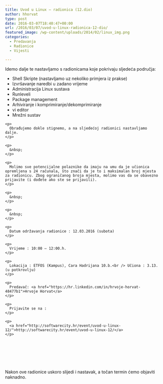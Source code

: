 ```yaml
---
title: Uvod u Linux – radionica (12.dio)
author: hhorvat
type: post
date: 2016-03-07T18:40:47+00:00
url: /2016/03/07/uvod-u-linux-radionica-12-dio/
featured_image: /wp-content/uploads/2014/02/linux_img.png
categories:
  - Predavanja
  - Radionice
  - Vijesti

---
```

Idemo dalje te nastavljamo s radionicama koje pokrivaju sljedeća područja:

<div class="entry">
  <div class="entry-inner">
    <ul>
      <li>
        Shell Skripte (nastavljamo uz nekoliko primjera iz prakse)
      </li>
      <li>
        Izvršavanje naredbi u zadano vrijeme
      </li>
      <li>
        Administracija Linux sustava
      </li>
      <li>
        Runleveli
      </li>
      <li>
        Package management
      </li>
      <li>
        Arhiviranje i komprimiranje/dekomprimiranje
      </li>
      <li>
        vi editor
      </li>
      <li>
        Mrežni sustav
      </li>
    </ul>
    
    <p>
      Obrađujemo dokle stignemo, a na sljedećoj radionici nastavljamo dalje.
    </p>
    
    <p>
      &nbsp;
    </p>
    
    <p>
      Molimo sve potencijalne polaznike da imaju na umu da je učionica opremljena s 24 računala, što znači da je to i maksimalan broj mjesta za radionicu. Zbog ograničanog broja mjesta, molimo vas da se obavezno prijavite (i dođete ako ste se prijavili).
    </p>
    
    <p>
      &nbsp;
    </p>
    
    <p>
      &nbsp;
    </p>
    
    <p>
      Datum održavanja radionice : 12.03.2016 (subota)
    </p>
    
    <p>
      Vrijeme : 10:00 – 12:00.h.
    </p>
    
    <p>
      Lokacija : ETFOS (Kampus), Cara Hadrijana 10.b.<br /> Učiona : 3.13. (u potkrovlju)
    </p>
    
    <p>
      Predavač: <a href="https://hr.linkedin.com/in/hrvoje-horvat-48477b1">Hrvoje Horvat</a>
    </p>
    
    <p>
      Prijavite se na :
    </p>
    
    <p>
      <a href="http://softwarecity.hr/event/uvod-u-linux-12/">http://softwarecity.hr/event/uvod-u-linux-12/</a>
    </p>
  </div>
</div>

&nbsp;

&nbsp;

&nbsp;

Nakon ove radionice uskoro slijedi i nastavak, a točan termin ćemo objaviti naknadno.
